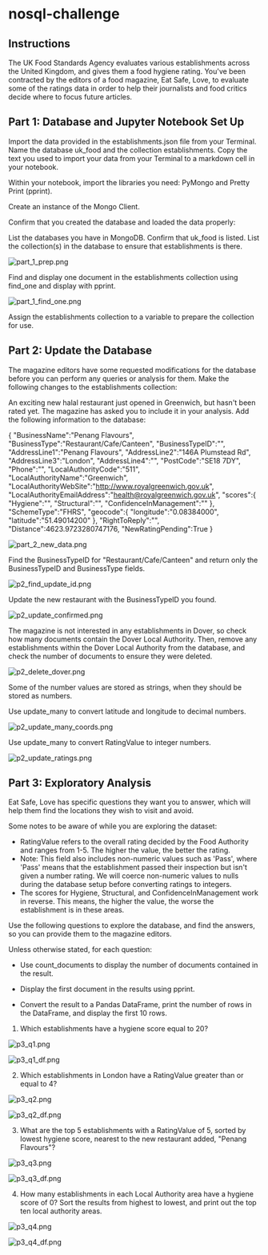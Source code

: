 # nosql-challenge
## Instructions
The UK Food Standards Agency evaluates various establishments across the United Kingdom, and gives them a food hygiene rating. You've been contracted by the editors of a food magazine, Eat Safe, Love, to evaluate some of the ratings data in order to help their journalists and food critics decide where to focus future articles.

## Part 1: Database and Jupyter Notebook Set Up

Import the data provided in the establishments.json file from your Terminal. Name the database uk_food and the collection establishments. Copy the text you used to import your data from your Terminal to a markdown cell in your notebook.

Within your notebook, import the libraries you need: PyMongo and Pretty Print (pprint).

Create an instance of the Mongo Client.

Confirm that you created the database and loaded the data properly:

List the databases you have in MongoDB. Confirm that uk_food is listed.
List the collection(s) in the database to ensure that establishments is there.

![part_1_prep.png](https://github.com/tgrishanina/nosql-challenge/blob/main/images/part_1_prep.png)

Find and display one document in the establishments collection using find_one and display with pprint.

![part_1_find_one.png](https://github.com/tgrishanina/nosql-challenge/blob/main/images/part_1_find_one.png)

Assign the establishments collection to a variable to prepare the collection for use.

## Part 2: Update the Database

The magazine editors have some requested modifications for the database before you can perform any queries or analysis for them. Make the following changes to the establishments collection:

An exciting new halal restaurant just opened in Greenwich, but hasn't been rated yet. The magazine has asked you to include it in your analysis. Add the following information to the database:

{
    "BusinessName":"Penang Flavours",
    "BusinessType":"Restaurant/Cafe/Canteen",
    "BusinessTypeID":"",
    "AddressLine1":"Penang Flavours",
    "AddressLine2":"146A Plumstead Rd",
    "AddressLine3":"London",
    "AddressLine4":"",
    "PostCode":"SE18 7DY",
    "Phone":"",
    "LocalAuthorityCode":"511",
    "LocalAuthorityName":"Greenwich",
    "LocalAuthorityWebSite":"http://www.royalgreenwich.gov.uk",
    "LocalAuthorityEmailAddress":"health@royalgreenwich.gov.uk",
    "scores":{
        "Hygiene":"",
        "Structural":"",
        "ConfidenceInManagement":""
    },
    "SchemeType":"FHRS",
    "geocode":{
        "longitude":"0.08384000",
        "latitude":"51.49014200"
    },
    "RightToReply":"",
    "Distance":4623.9723280747176,
    "NewRatingPending":True
}

![part_2_new_data.png](https://github.com/tgrishanina/nosql-challenge/blob/main/images/part_2_new_data.png)

Find the BusinessTypeID for "Restaurant/Cafe/Canteen" and return only the BusinessTypeID and BusinessType fields.

![p2_find_update_id.png](https://github.com/tgrishanina/nosql-challenge/blob/main/images/p2_find_update_id.png)

Update the new restaurant with the BusinessTypeID you found.

![p2_update_confirmed.png](https://github.com/tgrishanina/nosql-challenge/blob/main/images/p2_update_confirmed.png)

The magazine is not interested in any establishments in Dover, so check how many documents contain the Dover Local Authority. Then, remove any establishments within the Dover Local Authority from the database, and check the number of documents to ensure they were deleted.

![p2_delete_dover.png](https://github.com/tgrishanina/nosql-challenge/blob/main/images/p2_delete_dover.png)

Some of the number values are stored as strings, when they should be stored as numbers.

Use update_many to convert latitude and longitude to decimal numbers.

![p2_update_many_coords.png](https://github.com/tgrishanina/nosql-challenge/blob/main/images/p2_update_many_coords.png)

Use update_many to convert RatingValue to integer numbers.

![p2_update_ratings.png](https://github.com/tgrishanina/nosql-challenge/blob/main/images/p2_update_ratings.png)

## Part 3: Exploratory Analysis

Eat Safe, Love has specific questions they want you to answer, which will help them find the locations they wish to visit and avoid.

Some notes to be aware of while you are exploring the dataset:

- RatingValue refers to the overall rating decided by the Food Authority and ranges from 1-5. The higher the value, the better the rating.
- Note: This field also includes non-numeric values such as 'Pass', where 'Pass' means that the establishment passed their inspection but isn't given a number rating. We will coerce non-numeric values to nulls during the database setup before converting ratings to integers.
- The scores for Hygiene, Structural, and ConfidenceInManagement work in reverse. This means, the higher the value, the worse the establishment is in these areas.

Use the following questions to explore the database, and find the answers, so you can provide them to the magazine editors.

Unless otherwise stated, for each question:

- Use count_documents to display the number of documents contained in the result.

- Display the first document in the results using pprint.

- Convert the result to a Pandas DataFrame, print the number of rows in the DataFrame, and display the first 10 rows.

1) Which establishments have a hygiene score equal to 20?

![p3_q1.png](https://github.com/tgrishanina/nosql-challenge/blob/main/images/p3_q1.png)

![p3_q1_df.png](https://github.com/tgrishanina/nosql-challenge/blob/main/images/p3_q1_df.png)

2) Which establishments in London have a RatingValue greater than or equal to 4?

![p3_q2.png](https://github.com/tgrishanina/nosql-challenge/blob/main/images/p3_q2.png)

![p3_q2_df.png](https://github.com/tgrishanina/nosql-challenge/blob/main/images/p3_q2_df.png)

3) What are the top 5 establishments with a RatingValue of 5, sorted by lowest hygiene score, nearest to the new restaurant added, "Penang Flavours"?

![p3_q3.png](https://github.com/tgrishanina/nosql-challenge/blob/main/images/p3_q3.png)

![p3_q3_df.png](https://github.com/tgrishanina/nosql-challenge/blob/main/images/p3_q3_df.png)

4) How many establishments in each Local Authority area have a hygiene score of 0? Sort the results from highest to lowest, and print out the top ten local authority areas.

![p3_q4.png](https://github.com/tgrishanina/nosql-challenge/blob/main/images/p3_q4.png)

![p3_q4_df.png](https://github.com/tgrishanina/nosql-challenge/blob/main/images/p3_q4_df.png)
